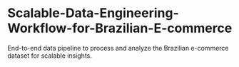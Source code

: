 # Scalable-Data-Engineering-Workflow-for-Brazilian-E-commerce
End-to-end data pipeline to process and analyze the Brazilian e-commerce dataset for scalable insights.
